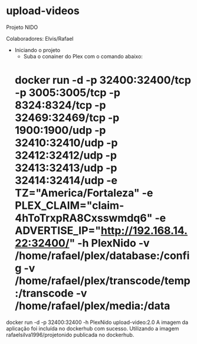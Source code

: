 # upload-videos
Projeto NIDO


Colaboradores: Elvis/Rafael

- Iniciando o projeto
  - Suba o conainer do Plex com o comando abaixo:
  # docker run -d -p 32400:32400/tcp -p 3005:3005/tcp -p 8324:8324/tcp -p 32469:32469/tcp -p 1900:1900/udp -p 32410:32410/udp -p 32412:32412/udp -p 32413:32413/udp -p 32414:32414/udp -e TZ="America/Fortaleza" -e PLEX_CLAIM="claim-4hToTrxpRA8Cxsswmdq6" -e ADVERTISE_IP="http://192.168.14.22:32400/" -h PlexNido -v /home/rafael/plex/database:/config -v /home/rafael/plex/transcode/temp:/transcode -v /home/rafael/plex/media:/data

docker run -d -p 32400:32400 -h PlexNido upload-video:2.0
A imagem da aplicação foi incluída no dockerhub com sucesso.
Utilizando a imagem rafaelsilva1996/projetonido publicada no dockerhub.
